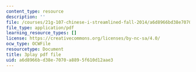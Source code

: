 ```yaml
---
content_type: resource
description: ''
file: /courses/21g-107-chinese-i-streamlined-fall-2014/a6d8966bd38e7070a8895f610d12aae3_bH4L4Nv_PeA.pdf
file_type: application/pdf
learning_resource_types: []
license: https://creativecommons.org/licenses/by-nc-sa/4.0/
ocw_type: OCWFile
resourcetype: Document
title: 3play pdf file
uid: a6d8966b-d38e-7070-a889-5f610d12aae3
---
```

